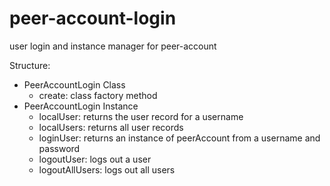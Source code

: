 # peer-account-login
user login and instance manager for peer-account

Structure:
  * PeerAccountLogin Class
    - create: class factory method
  * PeerAccountLogin Instance
    - localUser: returns the user record for a username
    - localUsers: returns all user records
    - loginUser: returns an instance of peerAccount from a username and password
    - logoutUser: logs out a user
    - logoutAllUsers: logs out all users
